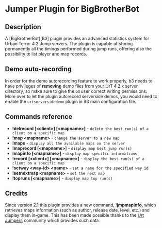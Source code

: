 Jumper Plugin for BigBrotherBot
===============================

Description
-----------

A [BigBrotherBot][B3] plugin provides an advanced statistics system for Urban Terror 4.2 Jump servers.
The plugin is capable of storing permanently all the timings performed during jump runs, offering also the
possibility to list player and map records.

Demo auto-recording
-------------------

In order for the demo autorecording feature to work properly, b3 needs to have privileges of **removing** demo files
from your UrT 4.2.x server directory, so make sure to give the `b3` user correct writing permissions. More over to let
the plugin autorecord serverside demos, you would need to enable the `urtserversidedemo` plugin in B3 main configuration
file.

Commands reference
------------------

* **!delrecord [&lt;client&gt;] [&lt;mapname&gt;]** - `delete the best run(s) of a client on a specific map`
* **!map &lt;mapname&gt;** - `change the server to a new map`
* **!maps** - `display all the available maps on the server`
* **!maprecord [&lt;mapname&gt;]** - `display map best jump run(s)`
* **!mapinfo [&lt;mapname&gt;]** - `display map specific informations`
* **!record [&lt;client&gt;] [&lt;mapname&gt;]** - `display the best run(s) of a client on a specific map`
* **!setway &lt;way-id&gt; &lt;name&gt;** - `set a name for the specified way id`
* **!setnextmap &lt;mapname&gt;** - `set the next map`
* **!topruns [&lt;mapname&gt;]** - `display map top run(s)`

Credits
-------

Since version 2.1 this plugin provides a new command, **!jmpmapinfo**, which retrieves maps information (such as
author, release date, level, etc.) and display them in-game. This has been made possible thanks to the
[Urt Jumpers](http://www.urtjumpers.com/) community which provides such data.